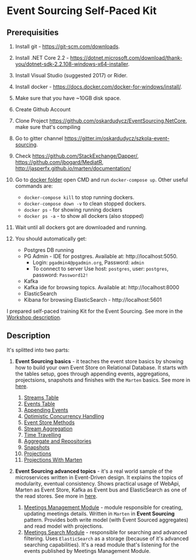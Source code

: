 # Event Sourcing Self-Paced Kit

## Prerequisities

1. Install git - https://git-scm.com/downloads.
2. Install .NET Core 2.2 - https://dotnet.microsoft.com/download/thank-you/dotnet-sdk-2.2.108-windows-x64-installer.
3. Install Visual Studio (suggested 2017) or Rider.
4. Install docker - https://docs.docker.com/docker-for-windows/install/.
5. Make sure that you have ~10GB disk space.
6. Create Github Account
7. Clone Project https://github.com/oskardudycz/EventSourcing.NetCore, make sure that's compiling
8. Go to gitter channel https://gitter.im/oskardudycz/szkola-event-sourcing.
9. Check https://github.com/StackExchange/Dapper/, https://github.com/jbogard/MediatR, http://jasperfx.github.io/marten/documentation/
10. Go to [docker folder](../docker/) open CMD and run `docker-compose up`. Other useful commands are:

    - `docker-compose kill` to stop running dockers.
    - `docker-compose down -v` to clean stopped dockers.
    - `docker ps` - for showing running dockers
    - `docker ps -a` - to show all dockers (also stopped)

11. Wait until all dockers got are downloaded and running.
12. You should automatically get:

    - Postgres DB running
    - PG Admin - IDE for postgres. Available at: http://localhost:5050.
        - Login: `pgadmin4@pgadmin.org`, Password: `admin`
        - To connect to server Use host: `postgres`, user: `postgres`, password: `Password12!`
    - Kafka
    - Kafka ide for browsing topics. Available at: http://localhost:8000
    - ElasticSearch
    - Kibana for browsing ElasticSearch - http://localhost:5601

I prepared self-paced training Kit for the Event Sourcing. See more in the [Workshop description](./Workshop/Readme.md).

## Description

It's splitted into two parts:

1.  **Event Sourcing basics** - it teaches the event store basics by showing how to build your own Event Store on Relational Database. It starts with the tables setup, goes through appending events, aggregations, projectsions, snapshots and finishes with the `Marten` basics. See more in [here](./Workshop/01-EventStoreBasics/).

    1. [Streams Table](./Workshop/01-EventStoreBasics/01-CreateStreamsTable)
    2. [Events Table](./Workshop/01-EventStoreBasics/02-CreateEventsTable)
    3. [Appending Events](./Workshop/01-EventStoreBasics/03-CreateAppendEventFunction)
    4. [Optimistic Concurrency Handling](03-OptimisticConcurrency)
    5. [Event Store Methods](./Workshop/01-EventStoreBasics/04-EventStoreMethods)
    6. [Stream Aggregation](./Workshop/01-EventStoreBasics/05-StreamAggregation)
    7. [Time Travelling](./Workshop/01-EventStoreBasics/06-TimeTraveling)
    8. [Aggregate and Repositories](./Workshop/01-EventStoreBasics/07-AggregateAndRepository)
    9. [Snapshots](./Workshop/01-EventStoreBasics/08-Snapshots)
    10. [Projections](./Workshop/01-EventStoreBasics/09-Projections)
    11. [Projections With Marten](./Workshop/01-EventStoreBasics/10-ProjectionsWithMarten)

2.  **Event Sourcing advanced topics** - it's a real world sample of the microservices written in Event-Driven design. It explains the topics of modularity, eventual consistency. Shows practical usage of WebApi, Marten as Event Store, Kafka as Event bus and ElasticSearch as one of the read stores. See more in [here](./Workshop/02-EventSourcingAdvanced/).


    1. [Meetings Management Module](./Workshop/02-EventSourcingAdvanced/MeetingsManagement) - module responsible for creating, updating meetings details. Written in `Marten` in **Event Sourcing** pattern. Provides both write model (with Event Sourced aggregates) and read model with projections.
    2. [Meetings Search Module](./Workshop/02-EventSourcingAdvanced/MeetingsSearch) - responsible for searching and advanced filtering. Uses `ElasticSearch` as a storage (because of it's advanced searching capabilities). It's a read module that's listening for the events published by Meetings Management Module.
